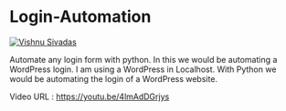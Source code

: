 # Login-Automation
[![Vishnu Sivadas](https://www.vishnusivadas.com/github/codequality.svg?style=flat)](https://github.com/VishnuSivadasVS)

Automate any login form with python. In this we would be automating a WordPress login. I am using a WordPress in Localhost. With Python we would be automating the login of a WordPress website.

Video URL : https://youtu.be/4lmAdDGrjys
